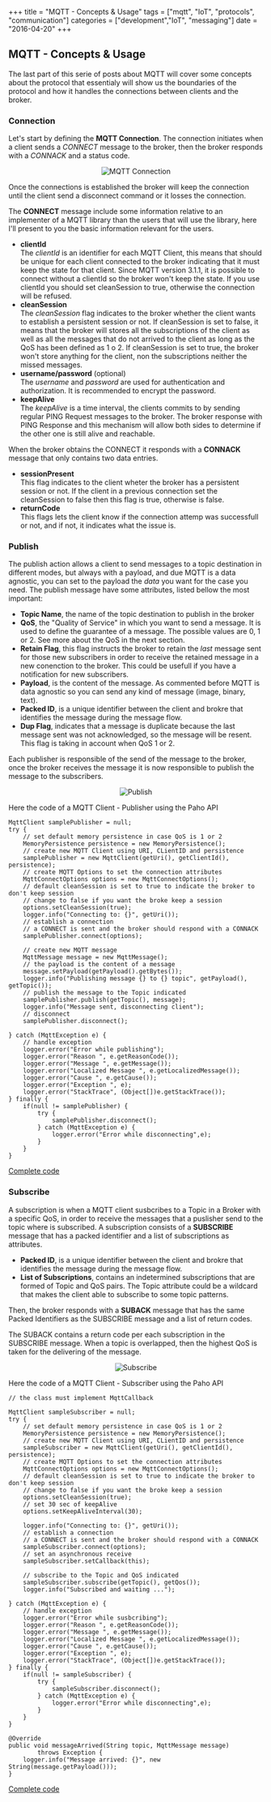 +++
title = "MQTT - Concepts & Usage" 
tags = ["mqtt", "IoT", "protocols", "communication"] 
categories = ["development","IoT", "messaging"] 
date = "2016-04-20" 
+++

## MQTT - Concepts & Usage

The last part of this serie of posts about MQTT will cover some concepts about the protocol that essentialy will show us the boundaries of the protocol and how it handles the connections between clients and the broker.

### Connection
             
Let's start by defining the **MQTT Connection**. The connection initiates when a client sends a *CONNECT* message to the broker, then the broker responds with a *CONNACK* and a status code.

<p align="center">
  <img src="/img/Connection.png" alt="MQTT Connection"/>
</p>
               
Once the connections is established the broker will keep the connection until the client send a disconnect command or it losses the connection.
            
The **CONNECT** message include some information relative to an implementer of a MQTT library than the users that will use the library, here I'll present to you the basic information relevant for the users.

* **clientId**                                          
  The *clientId* is an identifier for each MQTT Client, this means that should be unique for each client connected to the broker indicating that it must keep the state for that client. Since MQTT version 3.1.1, it is possible to connect without a clientId so the broker won't keep the state.
  If you use clientId you should set cleanSession to true, otherwise the connection will be refused.
* **cleanSession**                                       
  The *cleanSession* flag indicates to the broker whether the client wants to establish a persistent session or not. If cleanSession is set to false, it means that the broker will stores all the subscriptions of the client as well as all the messages that do not arrived to the client as long as the QoS has been defined as 1 o 2. If cleanSession is set to true, the broker won't store anything for the client, non the subscriptions neither the missed messages.
* **username/password** (optional)                                   
  The *username* and *password* are used for authentication and authorization. It is recommended to encrypt the password. 
* **keepAlive**                                 
  The *keepAlive* is a time interval, the clients commits to by sending regular PING Request messages to the broker. The broker response with PING Response and this mechanism will allow both sides to determine if the other one is still alive and reachable.

When the broker obtains the CONNECT it responds with a **CONNACK** message that only contains two data entries.

* **sessionPresent**                                    
  This flag indicates to the client wheter the broker has a persistent session or not. If the client in a previous connection set the cleanSession to false then this flag is true, otherwise is false.
* **returnCode**                                                     
  This flags lets the client know if the connection attemp was successfull or not, and if not, it indicates what the issue is.

### Publish
The publish action allows a client to send messages to a topic destination in different modes, but always with a payload, and due MQTT is a data agnostic, you can set to the payload the *data* you want for the case you need. The publish message have some attributes, listed bellow the most important:

* **Topic Name**, the name of the topic destination to publish in the broker
* **QoS**, the "Quality of Service" in which you want to send a message. It is used to define the 
  guarantee of a message. The possible values are 0, 1 or 2. See more about the QoS in the next section.
* **Retain Flag**, this flag instructs the broker to retain the *last* message sent for those new subscribers in order to receive the retained message in a new conenction to the broker. This could be usefull if you have a notification for new subscribers.
* **Payload**, is the content of the message. As commented before MQTT is data agnostic so you can send any kind of message (image, binary, text).
* **Packed ID**, is a unique identifier between the client and brokre that identifies the message during the message flow.
* **Dup Flag**, indicates that a message is duplicate because the last message sent was not acknowledged, so the message will be resent. This flag is taking in account when QoS 1 or 2.

Each publisher is responsible of the send of the message to the broker, once the broker receives the message it is now responsible to publish the message to the subscribers.

<p align="center">
  <img src="/img/Publish.png" alt="Publish"/>
</p>

Here the code of a MQTT Client - Publisher using the Paho API

	MqttClient samplePublisher = null;
	try {
		// set default memory persistence in case QoS is 1 or 2
		MemoryPersistence persistence = new MemoryPersistence();
		// create new MQTT Client using URI, CLientID and persistence
		samplePublisher = new MqttClient(getUri(), getClientId(), persistence);
		// create MQTT Options to set the connection attributes
		MqttConnectOptions options = new MqttConnectOptions();
		// default cleanSession is set to true to indicate the broker to don't keep session
		// change to false if you want the broke keep a session
		options.setCleanSession(true);
		logger.info("Connecting to: {}", getUri());
		// establish a connection 
		// a CONNECT is sent and the broker should respond with a CONNACK
		samplePublisher.connect(options);
		
		// create new MQTT message
		MqttMessage message = new MqttMessage();
		// the payload is the content of a message 
		message.setPayload(getPayload().getBytes());
		logger.info("Publishing message {} to {} topic", getPayload(), getTopic());
		// publish the message to the Topic indicated
		samplePublisher.publish(getTopic(), message);
		logger.info("Message sent, disconnecting client");
		// disconnect
		samplePublisher.disconnect();
		
	} catch (MqttException e) {
		// handle exception
		logger.error("Error while publishing");
		logger.error("Reason ", e.getReasonCode());
		logger.error("Message ", e.getMessage());
		logger.error("Localized Message ", e.getLocalizedMessage());
		logger.error("Cause ", e.getCause());
		logger.error("Exception ", e);
		logger.error("StackTrace", (Object[])e.getStackTrace());
	} finally { 
		if(null != samplePublisher) {
			try {
				samplePublisher.disconnect();
			} catch (MqttException e) {
				logger.error("Error while disconnecting",e);
			}
		}
	}

[Complete code](https://goo.gl/dJBp8R "MarceStarlet Github - MQTTPahoPublisher")

### Subscribe
A subscription is when a MQTT client susbcribes to a Topic in a Broker with a specific QoS, in order to receive the messages that a puslisher send to the topic where is subscribed. A subscription consists of a **SUBSCRIBE** message that has a packed identifier and a list of subscriptions as attributes.

* **Packed ID**, is a unique identifier between the client and brokre that identifies the message during the message flow.
* **List of Subscriptions**, contains an indetermined subscriptions that are formed of Topic and QoS pairs. The Topic attribute could be a wildcard that makes the client able to subscribe to some topic patterns.

Then, the broker responds with a **SUBACK** message that has the same Packed Identifiers as the SUBSCRIBE message and a list of return codes.
                                                 
The SUBACK contains a return code per each subscription in the SUBSCRIBE message. When a topic is overlapped, then the highest QoS is taken for the delivering of the message.

<p align="center">
  <img src="/img/Subscribe.png" alt="Subscribe"/>
</p>

Here the code of a MQTT Client - Subscriber using the Paho API

	// the class must implement MqttCallback

	MqttClient sampleSubscriber = null;
	try {
		// set default memory persistence in case QoS is 1 or 2
		MemoryPersistence persistence = new MemoryPersistence();
		// create new MQTT Client using URI, CLientID and persistence
		sampleSubscriber = new MqttClient(getUri(), getClientId(), persistence);
		// create MQTT Options to set the connection attributes
		MqttConnectOptions options = new MqttConnectOptions();
		// default cleanSession is set to true to indicate the broker to don't keep session
		// change to false if you want the broke keep a session
		options.setCleanSession(true);
		// set 30 sec of keepAlive
		options.setKeepAliveInterval(30);
		
		logger.info("Connecting to: {}", getUri());
		// establish a connection 
		// a CONNECT is sent and the broker should respond with a CONNACK
		sampleSubscriber.connect(options);
		// set an asynchronous receive
		sampleSubscriber.setCallback(this);
		
		// subscribe to the Topic and QoS indicated 
		sampleSubscriber.subscribe(getTopic(), getQos());
		logger.info("Subscribed and waiting ...");
		
	} catch (MqttException e) {
		// handle exception
		logger.error("Error while susbcribing");
		logger.error("Reason ", e.getReasonCode());
		logger.error("Message ", e.getMessage());
		logger.error("Localized Message ", e.getLocalizedMessage());
		logger.error("Cause ", e.getCause());
		logger.error("Exception ", e);
		logger.error("StackTrace", (Object[])e.getStackTrace());
	} finally { 
		if(null != sampleSubscriber) {
			try {
				sampleSubscriber.disconnect();
			} catch (MqttException e) {
				logger.error("Error while disconnecting",e);
			}
		}
	}

	@Override
	public void messageArrived(String topic, MqttMessage message)
			throws Exception {
		logger.info("Message arrived: {}", new String(message.getPayload()));	
	}

[Complete code](https://goo.gl/11nddj "MarceStarlet Github - MQTTPahoSubscriber")